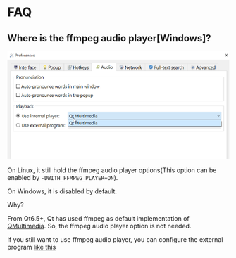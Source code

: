 # FAQ

## Where is the ffmpeg audio player[Windows]?

![alt text](img/audio-engines.png)

On Linux, it still hold the ffmpeg audio player options(This option can be enabled by `-DWITH_FFMPEG_PLAYER=ON`). 

On Windows, it is disabled by default.

Why?

From Qt6.5+, Qt has used ffmpeg as default implementation of [QMultimedia](<https://doc.qt.io/qt-6/qtmultimedia-index.html#the-ffmpeg-backend>). So, the ffmpeg audio player option is not needed.

If you still want to use ffmpeg audio player, you can configure the external program [like this](<https://xiaoyifang.github.io/goldendict-ng/ui_audioengine/>)